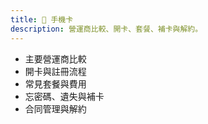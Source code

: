 ```yaml
---
title: 📱 手機卡
description: 營運商比較、開卡、套餐、補卡與解約。
---
```


- 主要營運商比較
- 開卡與註冊流程
- 常見套餐與費用
- 忘密碼、遺失與補卡
- 合同管理與解約

